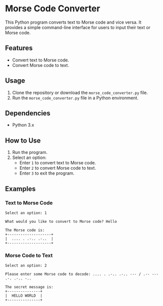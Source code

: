 # Morse Code Converter

This Python program converts text to Morse code and vice versa. It provides a simple command-line interface for users to input their text or Morse code.

## Features

-   Convert text to Morse code.
-   Convert Morse code to text.

## Usage

1. Clone the repository or download the `morse_code_converter.py` file.
2. Run the `morse_code_converter.py` file in a Python environment.

## Dependencies

-   Python 3.x

## How to Use

1. Run the program.
2. Select an option:
    - Enter `1` to convert text to Morse code.
    - Enter `2` to convert Morse code to text.
    - Enter `3` to exit the program.

## Examples

### Text to Morse Code

```
Select an option: 1

What would you like to convert to Morse code? Hello

The Morse code is:
+--------------------+
|  .... . .-.. .-..  |
+--------------------+
```

### Morse Code to Text

```
Select an option: 2

Please enter some Morse code to decode: .... . .-.. .-.. --- / .-- --- .-. .-.. -..

The secret message is:
+---------------+
|  HELLO WORLD  |
+---------------+
```
